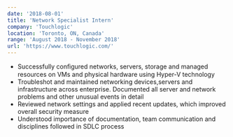 ```yaml
---
date: '2018-08-01'
title: 'Network Specialist Intern'
company: 'Touchlogic'
location: 'Toronto, ON, Canada'
range: 'August 2018 - November 2018'
url: 'https://www.touchlogic.com/'
---
```


- Successfully conﬁgured networks, servers, storage and managed resources on VMs and physical hardware using Hyper-V technology
- Troubleshot and maintained networking devices,servers and infrastructure across enterprise. Documented all server and network problems and other unusual events in detail
- Reviewed network settings and applied recent updates, which improved overall security measure
- Understood importance of documentation, team communication and disciplines followed in SDLC process

